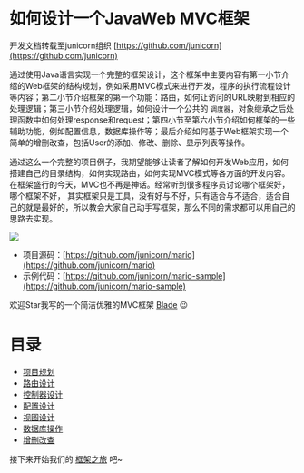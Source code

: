 # 如何设计一个JavaWeb MVC框架

开发文档转载至junicorn组织 [https://github.com/junicorn](https://github.com/junicorn) 

通过使用Java语言实现一个完整的框架设计，这个框架中主要内容有第一小节介绍的Web框架的结构规划，例如采用MVC模式来进行开发，程序的执行流程设计等内容；第二小节介绍框架的第一个功能：路由，如何让访问的URL映射到相应的处理逻辑；第三小节介绍处理逻辑，如何设计一个公共的 `调度器`，对象继承之后处理函数中如何处理response和request；第四小节至第六小节介绍如何框架的一些辅助功能，例如配置信息，数据库操作等；最后介绍如何基于Web框架实现一个简单的增删改查，包括User的添加、修改、删除、显示列表等操作。

通过这么一个完整的项目例子，我期望能够让读者了解如何开发Web应用，如何搭建自己的目录结构，如何实现路由，如何实现MVC模式等各方面的开发内容。在框架盛行的今天，MVC也不再是神话。经常听到很多程序员讨论哪个框架好，哪个框架不好， 其实框架只是工具，没有好与不好，只有适合与不适合，适合自己的就是最好的，所以教会大家自己动手写框架，那么不同的需求都可以用自己的思路去实现。

![](http://i.imgur.com/QH8SRfB.png)

- 项目源码：[https://github.com/junicorn/mario](https://github.com/junicorn/mario)
- 示例代码：[https://github.com/junicorn/mario-sample](https://github.com/junicorn/mario-sample)

欢迎Star我写的一个简洁优雅的MVC框架 [Blade](https://github.com/biezhi/blade) :wink:

# 目录

* [项目规划](1.plan.md)
* [路由设计](2.route.md)
* [控制器设计](3.controller.md)
* [配置设计](4.config.md)
* [视图设计](5.view.md)
* [数据库操作](6.dbutil.md)
* [增删改查](7.crud.md)

接下来开始我们的 [框架之旅](1.plan.md) 吧~

